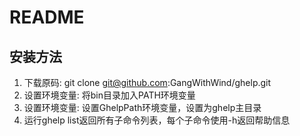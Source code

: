 # README
## 安装方法
1. 下载原码: git clone git@github.com:GangWithWind/ghelp.git
2. 设置环境变量: 将bin目录加入PATH环境变量
3. 设置环境变量: 设置GhelpPath环境变量，设置为ghelp主目录
4. 运行ghelp list返回所有子命令列表，每个子命令使用-h返回帮助信息